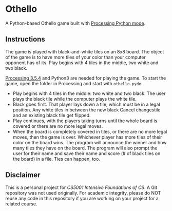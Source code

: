 # Othello
A Python-based Othello game built with [Processing Python mode](https://py.processing.org/).
## Instructions
The game is played with black-and-white tiles on an 8x8 board. The object of the game is to have more tiles of your color than your computer opponent has of its. Play begins with 4 tiles in the middle, two white and two black.

[Processing 3.5.4](https://processing.org/releases) and Python3 are needed for playing the game. To start the game, open the folder in Processing and start with `othello.pyde`. 

- Play begins with 4 tiles in the middle: two white and two black. The user plays the black tile while the computer plays the white tile.
- Black goes first. That player lays down a tile, which must be in a legal position. Any white tiles in between the new black Cancel changestile and an existing black tile get flipped.
- Play continues, with the players taking turns until the whole board is covered or there are no more legal moves.
- When the board is completely covered in tiles, or there are no more legal moves, then the game is over. Whichever player has more tiles of their color on the board wins. The program will announce the winner and how many tiles they have on the board. The program will also prompt the user for their name and save their name and score (# of black tiles on the board) in a file. Ties can happen, too.

## Disclaimer
This is a personal project for *CS5001 Intensive Foundations of CS*. A Git repository was not used originally. For academic integrity, please do NOT reuse any code in this repository if you are working on your project for a related course.
